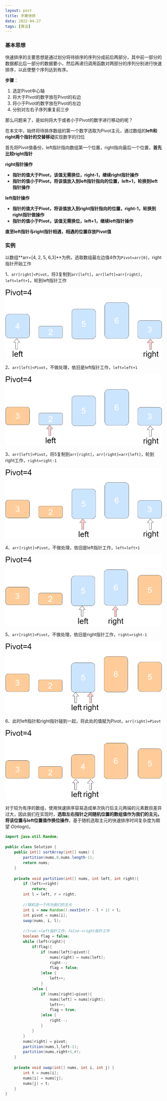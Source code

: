 ```yaml
---
layout: post
title: 手撕快排
data: 2022-04-27
tags: [算法]
---
```


### 基本思想

快速排序的主要思想是通过划分将待排序的序列分成前后两部分，其中前一部分的数据都比后一部分的数据要小，然后再递归调用函数对两部分的序列分别进行快速排序，以此使整个序列达到有序。

**步骤**：

1. 选定Pivot中心轴
2. 将大于Pivot的数字放在Pivot的右边
3. 将小于Pivot的数字放在Pivot的左边
4. 分别对左右子序列重复前三步

那么问题来了，是如何将大于或者小于Pivot的数字进行移动的呢？

在本文中，始终将待排序数组的第一个数字选取为Pivot主元，通过数组的**left和right两个指针的交替移动**实现数字的归位

首先将Pivot值备份，left指针指向数组第一个位置，right指向最后一个位置，**首先比较right指针**

**right指针操作**

- **指针的值大于Pivot，该值无需换位，right-1，继续right指针操作**
- **指针的值小于Pivot，将该值放入到left指针指向的位置，left+1，轮换到left指针操作**

**left指针操作**

- **指针的值大于Pivot，将该值放入到right指针指向的位置，right-1，轮换到right指针做操作**
- **指针的值小于Pivot，该值无需换位，left+1，继续left指针操作**

**直至left指针与right指针相遇，相遇的位置存放Pivot值**

### 实例

以数组**arr=[4, 2, 5, 6,3]**为例，选取数组最左边值4作为`Pivot=arr[0]`，right指针开始工作

1、`arr[right]<Pivot`，将3复制到`arr[left]`，`arr[left]=arr[right]`，`left=left+1`，轮到left指针工作

![](https://raw.githubusercontent.com/Mingasd/PostImg/main/%E6%9C%AA%E5%91%BD%E5%90%8D%E7%BB%98%E5%9B%BE0.png)



2、`arr[left]<Pivot`，不做处理，依旧是left指针工作，`left=left+1`

![](https://raw.githubusercontent.com/Mingasd/PostImg/main/%E6%9C%AA%E5%91%BD%E5%90%8D%E7%BB%98%E5%9B%BE1.png)



3、`arr[left]>Pivot`，将5复制到`arr[right]`，`arr[right]=arr[left]`，轮到right工作，`right=right-1`

![](https://raw.githubusercontent.com/Mingasd/PostImg/main/%E6%9C%AA%E5%91%BD%E5%90%8D%E7%BB%98%E5%9B%BE2.png)



4、`arr[right]>Pivot`，不做处理，依旧是left指针工作，`left=left+1`

![](https://raw.githubusercontent.com/Mingasd/PostImg/main/%E6%9C%AA%E5%91%BD%E5%90%8D%E7%BB%98%E5%9B%BE3.png)



5、`arr[right]>Pivot`，不做处理，依旧是right指针工作，`right=right-1`

![](https://raw.githubusercontent.com/Mingasd/PostImg/main/%E6%9C%AA%E5%91%BD%E5%90%8D%E7%BB%98%E5%9B%BE4.png)



6、此时left指针和right指针碰到一起，将此处的值赋为Pivot，`arr[right]=Piovt`

![](https://raw.githubusercontent.com/Mingasd/PostImg/main/%E6%9C%AA%E5%91%BD%E5%90%8D%E7%BB%98%E5%9B%BE5.png)



对于较为有序的数组，使用快速排序容易造成单次执行后主元两端的元素数目差异过大，因此我们在实现时，**选取左右指针之间随机位置的数组值作为我们的主元，将该位置与left位置值作换位操作**，基于随机选取主元的快速排序时间复杂度为期望 *O*(*n*log*n*)。

```java
import java.util.Random;

public class Solution {
    public int[] sortArray(int[] nums) {
        partition(nums,0,nums.length-1);
        return nums;
    }

    private void partition(int[] nums, int left, int right){
        if (left>=right)
            return;
        int l = left, r = right;

        //随机选一个作为我们的主元
        int i = new Random().nextInt(r - l + 1) + l;
        int pivot = nums[i];
        swap(nums, i, l);

        //true->left指针工作，false->right指针工作
        boolean flag = false;
        while (left<right){
            if(flag){
                if (nums[left]>pivot){
                    nums[right] = nums[left];
                    right--;
                    flag = false;
                }else {
                    left++;
                }
            }else {
                if (nums[right]<pivot){
                    nums[left] = nums[right];
                    left++;
                    flag = true;
                }else {
                    right--;
                }
            }
        }
        nums[right] = pivot;
        partition(nums,l,left-1);
        partition(nums,right+1,r);
    }

    private void swap(int[] nums, int i, int j) {
        int t = nums[i];
        nums[i] = nums[j];
        nums[j] = t;
    }
}
```

